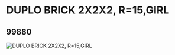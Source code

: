 # DUPLO BRICK 2X2X2, R=15,GIRL
## 99880
![DUPLO BRICK 2X2X2, R=15,GIRL](https://lc-www-live-s.legocdn.com/media/bricks/5/2/4654462.jpg)